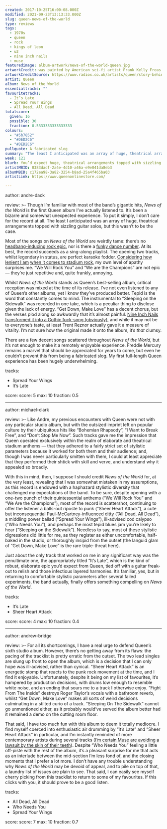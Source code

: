 ```yaml
---
created: 2017-10-25T16:00:08.000Z
modified: 2021-09-23T13:13:33.000Z
slug: queen-news-of-the-world
type: reviews
tags:
  - 1970s
  - queen
  - rock
  - kings of leon
  - u2
  - nine inch nails
  - muse
featuredimage: album-artwork/news-of-the-world-queen.jpg
artworkCredit: was painted by American sci-fi artist Frank Kelly Freas. The image was itself based on an October 1953 cover for Astounding Science Fiction.
artworkCreditSource: https://www.radiox.co.uk/artists/queen/story-behind-queen-news-of-the-world-album-cover/
artist: Queen
album: News of the World
essentialtracks: ""
favouritetracks:
  - It’s Late
  - Spread Your Wings
  - All Dead, All Dead
totalscore:
  given: 16
  possible: 30
  fraction: 0.5333333333333333
colours:
  - "#5b7852"
  - "#DED2C6"
  - "#DED2C6"
pullquote: A fabricated slog
summary: "The least I anticipated was an array of huge, theatrical arrangements topped with sizzling guitar solos, but this wasn’t to be the case. Most of the songs on News of the World are weirdly tame: there’s no headbang-inducing rock epic, nor is there a funky dance number."
week: 121
blurb: You’d expect huge, theatrical arrangements topped with sizzling guitar solos, but this wasn’t to be. Most of the songs on News of the World are weirdly tame.
artistMBID: 0383dadf-2a4e-4d10-a46a-e9e041da8eb3
albumMBID: c172ea98-3a82-3254-b8ad-25a4f465ba03
artistLink: https://www.queenonlinestore.com/

---
```


author: andre-dack

review: >-
  Though I’m familiar with most of the band’s gigantic hits, *News of the World* is the first Queen album I’ve actually listened to. It’s been a bizarre and somewhat unexpected experience. To put it simply, I don’t care for the record at all. The least I anticipated was an array of huge, theatrical arrangements topped with sizzling guitar solos, but this wasn’t to be the case. 
  
  Most of the songs on *News of the World* are weirdly tame: there’s no [headbang-inducing rock epic](https://www.youtube.com/watch?v=fJ9rUzIMcZQ), nor is there a [funky dance number](https://www.youtube.com/watch?v=rY0WxgSXdEE). At its best, the record succeeds as a sing-along playlist. The opening two tracks, whilst legendary in status, are perfect karaoke fodder. [Considering how lenient I am](/reviews/kings-of-leon-because-of-the-times/) [when it comes to stadium rock](/reviews/u2-the-joshua-tree/), my own level of apathy surprises me. “We Will Rock You” and “We are the Champions” are not epic — they’re just repetitive and, quite frankly, annoying.

  Whilst *News of the World* stands as Queen’s best-selling album, critical reception was mixed at the time of its release. I’ve not even listened to any of Queen’s other albums, yet I know they’ve produced better. Tepid is the word that constantly comes to mind. The instrumental to “Sleeping on the Sidewalk” was recorded in one take, which is a peculiar thing to disclose given the lack of energy. “Get Down, Make Love” has a decent chorus, but the verses plod along so awkwardly that it’s almost painful. [Nine Inch Nails transformed it into a Gothic fuck-song (obviously)](https://www.youtube.com/watch?v=-pB7LeVB8bw), and while it may not be to everyone’s taste, at least Trent Reznor actually gave it a measure of vitality. I’m not sure how the original made it onto the album, it’s *that* clumsy.
  
   There are a few decent songs scattered throughout *News of the World*, but it’s not enough to make it a remotely enjoyable experience. Freddie Mercury remains a marvel that should be appreciated for years to come, but even he couldn’t prevent this from being a fabricated slog. My first full-length Queen experience has been hugely underwhelming.

tracks:
  - Spread Your Wings
  - ­­It’s Late

score:
  score: 5
  max: 10
  fraction: 0.5

---
author: michael-clark

review: >-
  Like Andre, my previous encounters with Queen were not with any particular studio album, but with the outsized imprint left on popular culture by their ubiquitous hits like “Bohemian Rhapsody”, “I Want to Break Free”, and “Don’t Stop Me Now”. Such tracks gave me the impression that Queen operated exclusively within the realm of elaborate and theatrical stadium anthems — that they adhered to a fairly strict set of stylistic parameters because it worked for both them and their audience; and, though I was never particularly smitten with them, I could at least appreciate that they performed their shtick with skill and verve, and understand why it appealed so broadly. 
  
  With this in mind, then, I suppose I should credit *News of the World* for, at the very least, revealing that I was somewhat mistaken in my assumptions, as this record is endowed with a haphazard stylistic diversity that challenged my expectations of the band. To be sure, despite opening with a one-two punch of their quintessential anthems (“We Will Rock You” and “We Are the Champions”), most of the record is scattershot, continuing to offer the listener a balls-out riposte to punk (“Sheer Heart Attack”), a cute but inconsequential Paul-McCartney-influenced ditty (“All Dead, All Dead”), a middling power ballad (“Spread Your Wings”), ill-advised cod calypso (“Who Needs You”), and perhaps the most tepid blues jam you’re likely to hear (“Sleeping on the Sidewalk”). Needless to say, most of these stylistic digressions did little for me, as they register as either uncomfortable, half-baked in the studio, or thoroughly insipid from the outset (the languid glam of “Get Down, Make Love” is the rare triple-threat here). 
  
  Just about the only track that worked on me in any significant way was the penultimate one, the appropriately titled “It’s Late”, which is the kind of robust, elaborate epic you’d expect from Queen, tied off with a guitar freak-out to relish and those infectious layered harmonies. It’s familiar, yes, but in returning to comfortable stylistic parameters after several failed experiments, the band actually, finally offers something compelling on *News of the World*.

tracks:
  - It’s Late
  - ­­Sheer Heart Attack

score:
  score: 4
  max: 10
  fraction: 0.4

---
author: andrew-bridge

review: >-
  For all its shortcomings, I have a real urge to defend Queen’s sixth studio album. However, there’s no getting away from its flaws: the pacing of the tracklist is pretty erratic from the outset. The two lead singles are slung up front to open the album, which is a decision that I can only hope was ill-advised, rather than cynical. “Sheer Heart Attack” is an energetic stomp that reacts to the punk rock movement at the time, and I find it enjoyable. Unfortunately, despite it being on my list of favourites, it’s hampered by production decisions, with drums low enough to resemble white noise, and an ending that sours me to a track I otherwise enjoy. “Fight From The Inside” destroys Roger Taylor’s vocals with a bathroom reverb, whilst “Get Down, Make Love” makes all sorts of weird decisions culminating in a stilted curio of a track. “Sleeping On The Sidewalk” cannot go unmentioned either, as it probably would’ve served the album better had it remained a demo on the cutting room floor. 
  
  That said, I have too much fun with this album to deem it totally mediocre. I find myself coerced into enthusiastic air drumming by “It’s Late” and “Sheer Heart Attack” in particular, and I’m instantly reminded of more contemporary artists during several tracks ([I’m certain Muse are avoiding a lawsuit by the skin of their teeth](/reviews/muse-drones/)). Despite “Who Needs You” feeling a little off-piste with the rest of the album, it’s a pleasant surprise for me that acts as an interlude between the mid-section I’m less fond of, and the closing moments that I prefer a lot more. I don’t have any trouble understanding why *News of the World* may be devoid of appeal, and to pile on top of that, a laundry list of issues are plain to see. That said, I can easily see myself cherry picking from this tracklist to return to some of my favourites. If this clicks with you, it should prove to be a good listen.

tracks:
  - All Dead, All Dead
  - ­­Who Needs You
  - ­­Spread Your Wings

score:
  score: 7
  max: 10
  fraction: 0.7
